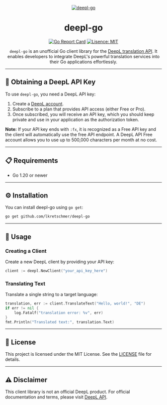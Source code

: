<div align="center">

[![deepl-go][repo_logo_img]][repo_url]

# deepl-go
[![Go Report Card][report_card_badge]][report_card_url]
[![Lisence: MIT][license_badge]][license_url]

`deepl-go` is an unofficial Go client library for the [DeepL translation API][deepl_api_docs]. It enables developers to integrate DeepL's powerful translation services into their Go applications effortlessly.
</div>

---

## 🔑 Obtaining a DeepL API Key

To use `deepl-go`, you need a DeepL API key:

1. Create a [DeepL account][deepl_signup_url].
2. Subscribe to a plan that provides API access (either Free or Pro).
3. Once subscribed, you will receive an API key, which you should keep private and use in your application as the authorization token.

**Note:** If your API key ends with `:fx`, it is recognized as a Free API key and the client will automatically use the free API endpoint.
A DeepL API Free account allows you to use up to 500,000 characters per month at no cost.

---

## 📋 Requirements

- Go 1.20 or newer

---

## ⚙ Installation

You can install deepl-go using `go get`:

```bash
go get github.com/lkretschmer/deepl-go
```

---

## 🚀 Usage

### Creating a Client
Create a new DeepL client by providing your API key:
```go
client := deepl.NewClient("your_api_key_here")
```
### Translating Text
Translate a single string to a target language:
```go
translation, err := client.TranslateText("Hello, world!", "DE")
if err != nil {
    log.Fatalf("translation error: %v", err)
}
fmt.Println("Translated text:", translation.Text)
```

---

## 📄 License
This project is licensed under the MIT License.
See the [LICENSE][license_url] file for details.

---

## ⚠️ Disclaimer
This client library is not an official DeepL product. For official documentation and terms, please visit [DeepL API][deepl_api_docs].



[repo_url]: https://github.com/lkretschmer/deepl-go
[repo_logo_img]: https://raw.githubusercontent.com/lkretschmer/deepl-go/refs/heads/master/.github/logo.svg
[report_card_badge]: https://goreportcard.com/badge/github.com/lkretschmer/deepl-go
[report_card_url]: https://goreportcard.com/report/github.com/lkretschmer/deepl-go
[license_badge]: https://img.shields.io/badge/license-MIT-blueviolet.svg
[license_url]: https://github.com/lkretschmer/deepl-go/blob/main/LICENSE
[deepl_api_docs]: https://developers.deepl.com/docs
[deepl_signup_url]: https://www.deepl.com/en/signup
